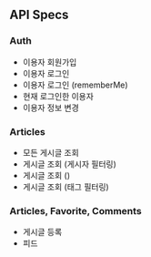 ## API Specs

### Auth

- 이용자 회원가입
- 이용자 로그인
- 이용자 로그인 (rememberMe)
- 현재 로그인한 이용자
- 이용자 정보 변경

### Articles

- 모든 게시글 조회
- 게시글 조회 (게시자 필터링)
- 게시글 조회 ()
- 게시글 조회 (태그 필터링)

### Articles, Favorite, Comments

- 게시글 등록
- 피드